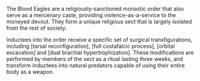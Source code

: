 The Blood Eagles are a religiously-sanctioned monastic order that also serve as a mercenary caste, providing violence-as-a-service to the moneyed devout. They form a unique religious sect that is largely isolated from the rest of society.

Inductees into the order receive a specific set of surgical transfigurations, including [tarsal reconfiguration], [full costafalcic process], [orbital excavation] and [dual brachial hypertrophization]. These modifications are performed by members of the sect as a ritual lasting three weeks, and transform inductees into natural predators capable of using their entire body as a weapon.